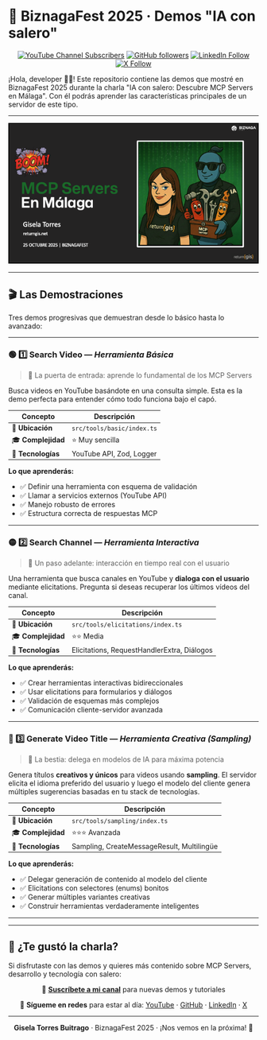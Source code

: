 # 🎉 BiznagaFest 2025 · Demos "IA con salero"

<div align="center">

[![YouTube Channel Subscribers](https://img.shields.io/youtube/channel/subscribers/UC140iBrEZbOtvxWsJ-Tb0lQ?style=for-the-badge&logo=youtube&logoColor=white&color=red)](https://www.youtube.com/c/GiselaTorres?sub_confirmation=1)
[![GitHub followers](https://img.shields.io/github/followers/0GiS0?style=for-the-badge&logo=github&logoColor=white)](https://github.com/0GiS0)
[![LinkedIn Follow](https://img.shields.io/badge/LinkedIn-Sígueme-blue?style=for-the-badge&logo=linkedin&logoColor=white)](https://www.linkedin.com/in/giselatorresbuitrago/)
[![X Follow](https://img.shields.io/badge/X-Sígueme-black?style=for-the-badge&logo=x&logoColor=white)](https://twitter.com/0GiS0)

</div>

¡Hola, developer 👋🏻! Este repositorio contiene las demos que mostré en BiznagaFest 2025 durante la charla "IA con salero: Descubre MCP Servers en Málaga". Con él podrás aprender las características principales de un servidor de este tipo.

---

![MCP Servers en Málaga](./images/MCP%20servers%20en%20Malaga.png)

---

## 🎬 Las Demostraciones

Tres demos progresivas que demuestran desde lo básico hasta lo avanzado:

---

### 🟢 1️⃣ **Search Video** — _Herramienta Básica_

> 🎯 La puerta de entrada: aprende lo fundamental de los MCP Servers

Busca videos en YouTube basándote en una consulta simple. Esta es la demo perfecta para entender cómo todo funciona bajo el capó.

| Concepto | Descripción |
|----------|-------------|
| 📁 **Ubicación** | `src/tools/basic/index.ts` |
| 🎓 **Complejidad** | ⭐ Muy sencilla |
| 🔧 **Tecnologías** | YouTube API, Zod, Logger |

**Lo que aprenderás:**
- ✅ Definir una herramienta con esquema de validación
- ✅ Llamar a servicios externos (YouTube API)
- ✅ Manejo robusto de errores
- ✅ Estructura correcta de respuestas MCP

---

### 🟡 2️⃣ **Search Channel** — _Herramienta Interactiva_

> 💬 Un paso adelante: interacción en tiempo real con el usuario

Una herramienta que busca canales en YouTube y **dialoga con el usuario** mediante elicitations. Pregunta si deseas recuperar los últimos vídeos del canal.

| Concepto | Descripción |
|----------|-------------|
| 📁 **Ubicación** | `src/tools/elicitations/index.ts` |
| 🎓 **Complejidad** | ⭐⭐ Media |
| 🔧 **Tecnologías** | Elicitations, RequestHandlerExtra, Diálogos |

**Lo que aprenderás:**
- ✅ Crear herramientas interactivas bidireccionales
- ✅ Usar elicitations para formularios y diálogos
- ✅ Validación de esquemas más complejos
- ✅ Comunicación cliente-servidor avanzada

---

### 🔴 3️⃣ **Generate Video Title** — _Herramienta Creativa (Sampling)_

> 🚀 La bestia: delega en modelos de IA para máxima potencia

Genera títulos **creativos y únicos** para videos usando **sampling**. El servidor elicita el idioma preferido del usuario y luego el modelo del cliente genera múltiples sugerencias basadas en tu stack de tecnologías.

| Concepto | Descripción |
|----------|-------------|
| 📁 **Ubicación** | `src/tools/sampling/index.ts` |
| 🎓 **Complejidad** | ⭐⭐⭐ Avanzada |
| 🔧 **Tecnologías** | Sampling, CreateMessageResult, Multilingüe |

**Lo que aprenderás:**
- ✅ Delegar generación de contenido al modelo del cliente
- ✅ Elicitations con selectores (enums) bonitos
- ✅ Generar múltiples variantes creativas
- ✅ Construir herramientas verdaderamente inteligentes

---

---

## 💝 ¿Te gustó la charla?

Si disfrutaste con las demos y quieres más contenido sobre MCP Servers, desarrollo y tecnología con salero:

<div align="center">

🎥 **[Suscríbete a mi canal](https://www.youtube.com/c/GiselaTorres?sub_confirmation=1)** para nuevas demos y tutoriales

📧 **Sígueme en redes** para estar al día:
[YouTube](https://www.youtube.com/c/GiselaTorres) · [GitHub](https://github.com/0GiS0) · [LinkedIn](https://www.linkedin.com/in/giselatorresbuitrago/) · [X](https://twitter.com/0GiS0)

---

**Gisela Torres Buitrago** · BiznagaFest 2025 · ¡Nos vemos en la próxima! 🚀

</div>
